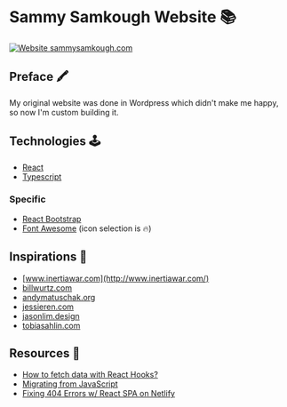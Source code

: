 # Sammy Samkough Website 📚

[![Website sammysamkough.com](https://img.shields.io/website-up-down-green-red/http/shields.io.svg)](http://sammysamkough.com)

## Preface 🖍️

My original website was done in Wordpress which didn't make me happy, so now I'm custom building it.

## Technologies 🕹️

- [React](https://reactjs.org/)
- [Typescript](https://www.typescriptlang.org/index.html)

### Specific

- [React Bootstrap](https://react-bootstrap.github.io/)
- [Font Awesome](https://github.com/FortAwesome/react-fontawesome) (icon selection is 🔥)

## Inspirations 🎉

- [www.inertiawar.com](http://www.inertiawar.com/)
- [billwurtz.com](https://billwurtz.com/)
- [andymatuschak.org](https://andymatuschak.org/)
- [jessieren.com](http://jessieren.com/)
- [jasonlim.design](http://jasonlim.design/)
- [tobiasahlin.com](https://tobiasahlin.com/)

## Resources 🔖

- [How to fetch data with React Hooks?](https://www.robinwieruch.de/react-hooks-fetch-data)
- [Migrating from JavaScript](https://www.typescriptlang.org/docs/handbook/migrating-from-javascript.html)
- [Fixing 404 Errors w/ React SPA on Netlify](https://stackoverflow.com/questions/58065603/netlify-renders-404-on-page-refresh-using-react-and-react-router)

